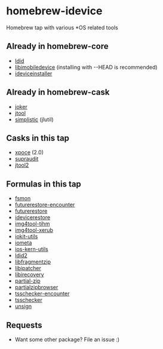 # homebrew-idevice
Homebrew tap with various \*OS related tools

## Already in homebrew-core
- [ldid]( https://cydia.saurik.com/info/ldid/ )
- [libimobiledevice]( https://www.libimobiledevice.org/ ) (installing with --HEAD is recommended)
- [ideviceinstaller]( https://www.libimobiledevice.org/ )

## Already in homebrew-cask
- [joker]( http://newosxbook.com/tools/joker.html )
- [jtool]( http://newosxbook.com/tools/jtool.html )
- [simplistic]( http://newosxbook.com/tools/simplistic.html ) (jlutil)

## Casks in this tap
- [xpoce]( http://www.newosxbook.com/tools/XPoCe2.html ) (2.0)
- [supraudit]( http://newosxbook.com/tools/supraudit.html )
- [jtool2]( http://newosxbook.com/forum/viewtopic.php?f=3&t=19577 )

## Formulas in this tap
- [fsmon]( https://github.com/nowsecure/fsmon )
- [futurerestore-encounter]( https://github.com/encounter/futurerestore )
- [futurerestore]( https://github.com/tihmstar/futurerestore )
- [idevicerestore]( http://www.libimobiledevice.org/ )
- [img4tool-tihm]( https://github.com/tihmstar/img4tool )
- [img4tool-xerub]( https://github.com/xerub/img4tool )
- [iokit-utils]( https://github.com/Siguza/iokit-utils )
- [iometa]( https://github.com/Siguza/iometa )
- [ios-kern-utils]( https://github.com/Siguza/ios-kern-utils )
- [ldid2]( https://github.com/xerub/ldid )
- [libfragmentzip]( https://github.com/tihmstar/libfragmentzip )
- [libipatcher]( https://github.com/tihmstar/libipatcher )
- [libirecovery]( https://github.com/libimobiledevice/libirecovery )
- [partial-zip]( https://github.com/planetbeing/partial-zip )
- [partialzipbrowser]( https://github.com/tihmstar/partialZipBrowser )
- [tsschecker-encounter]( https://github.com/encounter/tsschecker )
- [tsschecker]( https://github.com/tihmstar/tsschecker )
- [unsign]( http://www.woodmann.com/collaborative/tools/index.php/Unsign )

## Requests
- Want some other package? File an issue :)

